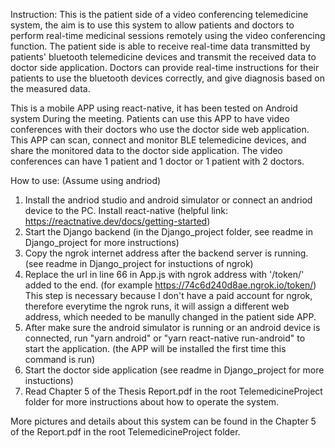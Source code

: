 Instruction:
This is the patient side of a video conferencing telemedicine system, the aim is to use 
this system to allow patients and doctors to perform real-time medicinal sessions remotely using the
video conferencing function. The patient side is able to receive real-time data transmitted by patients' 
bluetooth telemedicine devices and transmit the received data to doctor side application. Doctors can 
provide real-time instructions for their patients to use the bluetooth devices correctly, and give diagnosis
based on the measured data.

This is a mobile APP using react-native, it has been tested on Android system During the meeting. 
Patients can use this APP to have video conferences with their doctors who use the doctor side web application.
This APP can scan, connect and monitor BLE telemedicine devices, and share the monitored data to the doctor side application.
The video conferences can have 1 patient and 1 doctor or 1 patient with 2 doctors.

How to use: (Assume using andriod)
1. Install the andriod studio and android simulator or connect an andriod device to the PC.
   Install react-native (helpful link: https://reactnative.dev/docs/getting-started)
2. Start the Django backend (in the Django_project folder, see readme in Django_project for more instructions)
3. Copy the ngrok internet address after the backend server is running. (see readme in Django_project for 
   instuctions of ngrok)
4. Replace the url in line 66 in App.js with ngrok address with '/token/' added to the end. 
   (for example https://74c6d240d8ae.ngrok.io/token/) 
   This step is necessary because I don't have a paid account for ngrok, therefore everytime the ngrok runs, 
   it will assign a different web address, which needed to be manully changed in the patient side APP.
5. After make sure the android simulator is running or an android device is connected, 
   run "yarn android" or "yarn react-native run-android" to start the application. 
   (the APP will be installed the first time this command is run)
6. Start the doctor side application (see readme in Django_project for more instuctions)
8. Read Chapter 5 of the Thesis Report.pdf in the root TelemedicineProject folder for more instructions about how to operate the system.


More pictures and details about this system can be found in the Chapter 5 of the Report.pdf in the root TelemedicineProject folder.
